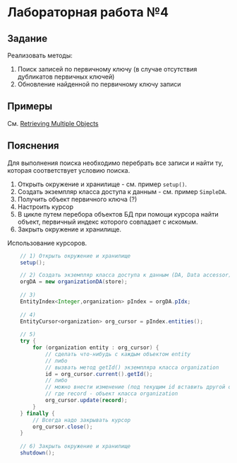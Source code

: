 # Лабораторная работа №4

## Задание

Реализовать методы: 

1. Поиск записей по первичному ключу (в случае отсутствия дубликатов первичных ключей)
2. Обновление найденной по первичному ключу записи

## Примеры

См. [Retrieving Multiple Objects](https://docs.oracle.com/cd/E17076_03/html/gsg/JAVA/getmultiple.html)

## Пояснения

Для выполнения поиска необходимо перебрать все записи и найти ту, которая соответствует условию поиска.

1. Открыть окружение и хранилище - см. пример `setup()`.
2. Создать экземпляр класса доступа к данным - см. пример `SimpleDA`.
3. Получить объект первичного ключа (?) 
4. Настроить курсор
5. В цикле путем перебора объектов БД при помощи курсора найти объект, первичный индекс которого совпадает с искомым.
5. Закрыть окружение и хранилище.

Использование курсоров.

```java
    // 1) Открыть окружение и хранилище
    setup();

    // 2) Создать экземпляр класса доступа к данным (DA, Data accessor)
    orgDA = new organizationDA(store);
    
    // 3) 
    EntityIndex<Integer,organization> pIndex = orgDA.pIdx;
    
    // 4) 
    EntityCursor<organization> org_cursor = pIndex.entities();
    
    // 5) 
    try {
        for (organization entity : org_cursor) {
            // сделать что-нибудь с каждым объектом entity
            // либо
            // вызвать метод getId() экземпляра класса organization
            id = org_cursor.current().getId();
            // либо
            // можно внести изменение (под текущим id вставить другой объект)
            // где record - объект класса organization
            org_cursor.update(record);
        }
    } finally {
        // Всегда надо закрывать курсор
        org_cursor.close();
    } 
    
    // 6) Закрыть окружение и хранилище
	shutdown();

```
